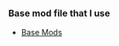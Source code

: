 ### Base mod file that I use
- [Base Mods](https://github.com/MattDoesAThing/Gameservers/blob/main/Arma%203/Base%20Mod%20list.html)
